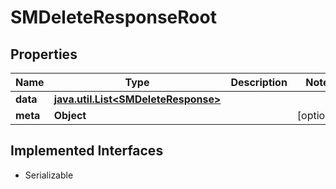 

# SMDeleteResponseRoot


## Properties

Name | Type | Description | Notes
------------ | ------------- | ------------- | -------------
**data** | [**java.util.List&lt;SMDeleteResponse&gt;**](SMDeleteResponse.md) |  | 
**meta** | **Object** |  |  [optional]


## Implemented Interfaces

* Serializable


